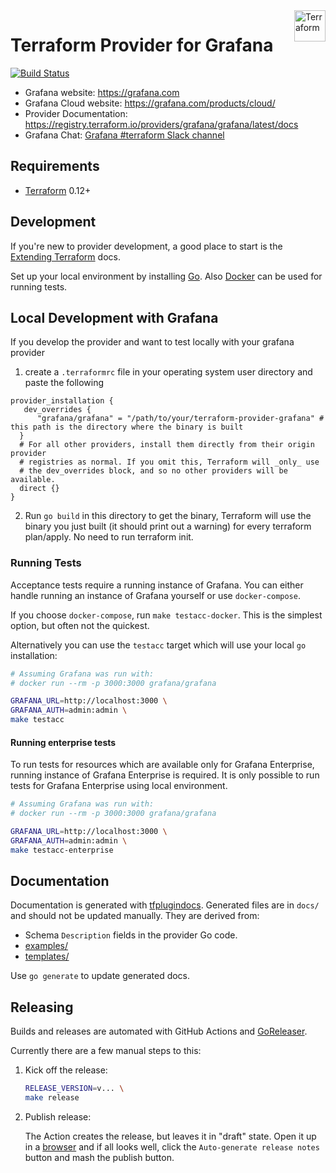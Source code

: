 <a href="https://terraform.io">
  <img src="https://cdn.rawgit.com/hashicorp/terraform-website/master/content/source/assets/images/logo-hashicorp.svg" title="Terraform" align="right" height="50" />
</a>

# Terraform Provider for Grafana

[![Build Status](https://drone.grafana.net/api/badges/grafana/terraform-provider-grafana/status.svg)](https://drone.grafana.net/grafana/terraform-provider-grafana)

- Grafana website: <https://grafana.com>
- Grafana Cloud website: <https://grafana.com/products/cloud/>
- Provider Documentation: <https://registry.terraform.io/providers/grafana/grafana/latest/docs>
- Grafana Chat: [Grafana #terraform Slack channel](https://grafana.slack.com/archives/C017MUCFJUT)

## Requirements

- [Terraform](https://www.terraform.io/downloads.html) 0.12+

## Development

If you're new to provider development, a good place to start is the [Extending
Terraform](https://www.terraform.io/docs/extend/index.html) docs.

Set up your local environment by installing [Go](http://www.golang.org). Also
[Docker](https://docs.docker.com/install/) can be used for running tests.

## Local Development with Grafana
If you develop the provider and want to test locally with your grafana provider
1. create a `.terraformrc` file in your operating system user directory and paste the following
```
provider_installation {
   dev_overrides {
      "grafana/grafana" = "/path/to/your/terraform-provider-grafana" # this path is the directory where the binary is built
  }
  # For all other providers, install them directly from their origin provider
  # registries as normal. If you omit this, Terraform will _only_ use
  # the dev_overrides block, and so no other providers will be available.
  direct {}
}
```
2. Run `go build` in this directory to get the binary, Terraform will use the binary you just built (it should print out a warning) for every terraform plan/apply. No need to run terraform init.

### Running Tests

Acceptance tests require a running instance of Grafana. You can either handle
running an instance of Grafana yourself or use `docker-compose`.

If you choose `docker-compose`, run `make testacc-docker`. This is the simplest
option, but often not the quickest.

Alternatively you can use the `testacc` target which will use your local `go`
installation:

```sh
# Assuming Grafana was run with:
# docker run --rm -p 3000:3000 grafana/grafana

GRAFANA_URL=http://localhost:3000 \
GRAFANA_AUTH=admin:admin \
make testacc
```

#### Running enterprise tests

To run tests for resources which are available only for Grafana Enterprise, running instance of Grafana Enterprise is required.
It is only possible to run tests for Grafana Enterprise using local environment.

```sh
# Assuming Grafana was run with:
# docker run --rm -p 3000:3000 grafana/grafana

GRAFANA_URL=http://localhost:3000 \
GRAFANA_AUTH=admin:admin \
make testacc-enterprise
```

## Documentation

Documentation is generated with
[tfplugindocs](https://github.com/hashicorp/terraform-plugin-docs). Generated
files are in `docs/` and should not be updated manually. They are derived from:

- Schema `Description` fields in the provider Go code.
- [examples/](./examples)
- [templates/](./templates)

Use `go generate` to update generated docs.

## Releasing

Builds and releases are automated with GitHub Actions and
[GoReleaser](https://github.com/goreleaser/goreleaser/).

Currently there are a few manual steps to this:

1. Kick off the release:

   ```sh
   RELEASE_VERSION=v... \
   make release
   ```

2. Publish release:

   The Action creates the release, but leaves it in "draft" state. Open it up in
   a [browser](https://github.com/grafana/terraform-provider-grafana/releases)
   and if all looks well, click the `Auto-generate release notes` button and mash the publish button.
